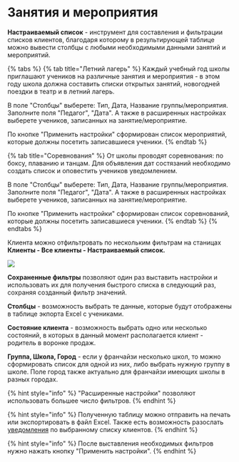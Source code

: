 # Занятия и мероприятия

**Настраиваемый список** - инструмент для составления и фильтрации списков клиентов, благодаря которому в результирующей таблице можно вывести столбцы с любыми необходимыми данными занятий и мероприятий.&#x20;

{% tabs %}
{% tab title="Летний лагерь" %}
Каждый учебный год школы приглашают учеников на различные занятия и мероприятия - в этом году школа должна составить списки открытых занятий, новогодней поездки в театр и в летний лагерь.

В поле "Столбцы" выберете: Тип, Дата, Название группы/мероприятия. Заполните поля "Педагог", "Дата". А также в расширенных настройках выберете учеников, записанных на занятие/мероприятие.

По кнопке  "Применить настройки" сформирован список мероприятий, которые должны посетить записавшиеся ученики.
{% endtab %}

{% tab title="Соревнования" %}
От школы проводят соревнования: по боксу, плаванию и танцам. Для объявления дат состязаний необходимо создать список и оповестить учеников уведомлением.

В поле "Столбцы" выберете: Тип, Дата, Название группы/мероприятия. Заполните поля "Педагог", "Дата". А также в расширенных настройках выберете учеников, записанных на занятие/мероприятие.

По кнопке  "Применить настройки" сформирован список соревнований, которые должны посетить записавшиеся ученики.
{% endtab %}
{% endtabs %}

Клиента можно отфильтровать по нескольким фильтрам на станицах **Клиенты - Все клиенты - Настраиваемый список.**

![](../../.gitbook/assets/Screenshot\_297.png)



**Сохраненные фильтры** позволяют один раз выставить настройки и использовать их для получения быстрого списка в следующий раз, сохраняя созданный фильтр значений.



**Столбцы** - возможность выбрать те данные, которые будут отображены в таблице экпорта Excel с учениками.

**Состояние клиента** - возможность выбрать одно или несколько состояний, в которых в данный момент располагается клиент - родитель в воронке продаж.

**Группа, Школа, Город** - если у франчайзи несколько школ, то можно сформировать список для одной из них, либо выбрать нужную группу в школе. Поле город также актуально для франчайзи имеющих школы в разных городах.

{% hint style="info" %}
"Расширенные настройки"  позволяют использовать большее число фильтров.&#x20;
{% endhint %}

{% hint style="info" %}
Полученную таблицу можно отправить на печать или экспортировать в файл Excel. Также есть возможность разослать [уведомления](uvedomleniya.md) по выбранному списку клиентов.
{% endhint %}

{% hint style="info" %}
После выставления необходимых фильтров нужно нажать кнопку "Применить настройки".
{% endhint %}

